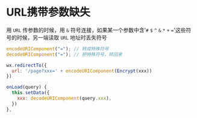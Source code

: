 # URL携带参数缺失

用 `URL` 传参数的时候，用 `&` 符号连接，如果某一个参数中含'`#` `$` `^` `&` `*` `+` `=`'这些符号的时候，另一端读取 `URL` 地址时丢失符号

```js
encodeURIComponent("="); // 转成特殊符号
decodeURIComponent("="); // 把特殊符号，转回来
```

```js
wx.redirectTo({
  url: '/page?xxx=' + encodeURIComponent(Encrypt(xxx))
})

onLoad(query) {
  this.setData({ 
    xxx: decodeURIComponent(query.xxx),
  })
},
```
